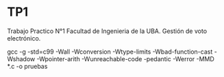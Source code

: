 # TP1
Trabajo Practico N°1 Facultad de Ingenieria de la UBA. Gestión de voto electrónico.

gcc -g -std=c99 -Wall -Wconversion -Wtype-limits -Wbad-function-cast -Wshadow -Wpointer-arith -Wunreachable-code -pedantic -Werror -MMD *.c -o pruebas

~~~~
